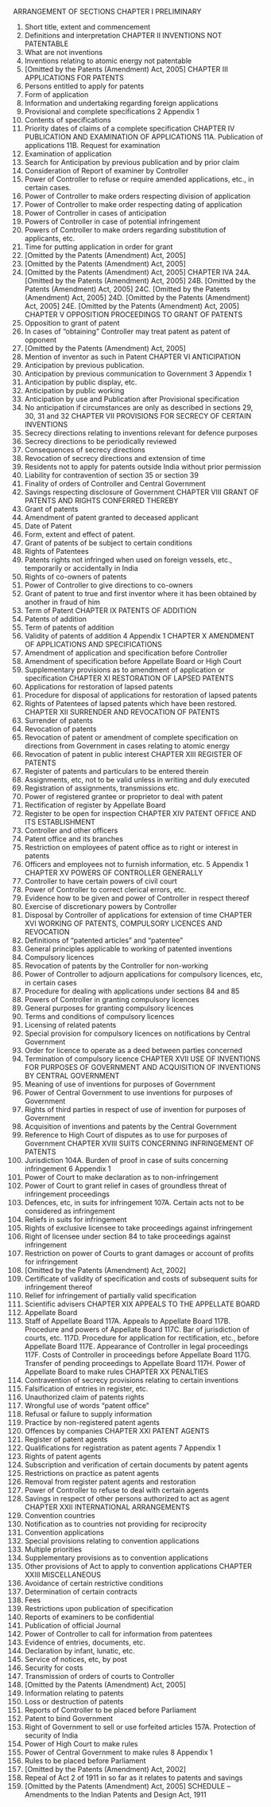 ARRANGEMENT OF SECTIONS
CHAPTER I
PRELIMINARY
1. Short title, extent and commencement
2. Definitions and interpretation
CHAPTER II
INVENTIONS NOT PATENTABLE
3. What are not inventions
4. Inventions relating to atomic energy not patentable
5. \[Omitted by the Patents \(Amendment\) Act, 2005\]
CHAPTER III
APPLICATIONS FOR PATENTS
6. Persons entitled to apply for patents
7. Form of application
8. Information and undertaking regarding foreign applications
9. Provisional and complete specifications
2
Appendix 1
10. Contents of specifications
11. Priority dates of claims of a complete specification
CHAPTER IV
PUBLICATION AND EXAMINATION OF APPLICATIONS
11A. Publication of applications
11B. Request for examination
12. Examination of application
13. Search for Anticipation by previous publication and by prior claim
14. Consideration of Report of examiner by Controller
15. Power of Controller to refuse or require amended applications, etc., in certain cases.
16. Power of Controller to make orders respecting division of application
17. Power of Controller to make order respecting dating of application
18. Power of Controller in cases of anticipation
19. Powers of Controller in case of potential infringement
20. Powers of Controller to make orders regarding substitution of applicants, etc.
21. Time for putting application in order for grant
22. \[Omitted by the Patents \(Amendment\) Act, 2005\]
23. \[Omitted by the Patents \(Amendment\) Act, 2005\]
24. \[Omitted by the Patents \(Amendment\) Act, 2005\]
CHAPTER IVA
24A. \[Omitted by the Patents \(Amendment\) Act, 2005\]
24B. \[Omitted by the Patents \(Amendment\) Act, 2005\]
24C. \[Omitted by the Patents \(Amendment\) Act, 2005\]
24D. \[Omitted by the Patents \(Amendment\) Act, 2005\]
24E. \[Omitted by the Patents \(Amendment\) Act, 2005\]
CHAPTER V
OPPOSITION PROCEEDINGS TO GRANT OF PATENTS
25. Opposition to grant of patent
26. In cases of “obtaining” Controller may treat patent as patent of opponent
27. \[Omitted by the Patents \(Amendment\) Act, 2005\]
28. Mention of inventor as such in Patent
CHAPTER VI
ANTICIPATION
29. Anticipation by previous publication.
30. Anticipation by previous communication to Government
3
Appendix 1
31. Anticipation by public display, etc.
32. Anticipation by public working
33. Anticipation by use and Publication after Provisional specification
34. No anticipation if circumstances are only as described in sections 29, 30, 31 and 32
CHAPTER VII
PROVISIONS FOR SECRECY OF CERTAIN INVENTIONS
35. Secrecy directions relating to inventions relevant for defence purposes
36. Secrecy directions to be periodically reviewed
37. Consequences of secrecy directions
38. Revocation of secrecy directions and extension of time
39. Residents not to apply for patents outside India without prior permission
40. Liability for contravention of section 35 or section 39
41. Finality of orders of Controller and Central Government
42. Savings respecting disclosure of Government
CHAPTER VIII
GRANT OF PATENTS AND RIGHTS CONFERRED THEREBY
43. Grant of patents
44. Amendment of patent granted to deceased applicant
45. Date of Patent
46. Form, extent and effect of patent.
47. Grant of patents of be subject to certain conditions
48. Rights of Patentees
49. Patents rights not infringed when used on foreign vessels, etc., temporarily or
accidentally in India
50. Rights of co-owners of patents
51. Power of Controller to give directions to co-owners
52. Grant of patent to true and first inventor where it has been obtained by another in
fraud of him
53. Term of Patent
CHAPTER IX
PATENTS OF ADDITION
54. Patents of addition
55. Term of patents of addition
56. Validity of patents of addition
4
Appendix 1
CHAPTER X
AMENDMENT OF APPLICATIONS AND SPECIFICATIONS
57. Amendment of application and specification before Controller
58. Amendment of specification before Appellate Board or High Court
59. Supplementary provisions as to amendment of application or specification
CHAPTER XI
RESTORATION OF LAPSED PATENTS
60. Applications for restoration of lapsed patents
61. Procedure for disposal of applications for restoration of lapsed patents
62. Rights of Patentees of lapsed patents which have been restored.
CHAPTER XII
SURRENDER AND REVOCATION OF PATENTS
63. Surrender of patents
64. Revocation of patents
65. Revocation of patent or amendment of complete specification on directions from
Government in cases relating to atomic energy
66. Revocation of patent in public interest
CHAPTER XIII
REGISTER OF PATENTS
67. Register of patents and particulars to be entered therein
68. Assignments, etc, not to be valid unless in writing and duly executed
69. Registration of assignments, transmissions etc.
70. Power of registered grantee or proprietor to deal with patent
71. Rectification of register by Appellate Board
72. Register to be open for inspection
CHAPTER XIV
PATENT OFFICE AND ITS ESTABLISHMENT
73. Controller and other officers
74. Patent office and its branches
75. Restriction on employees of patent office as to right or interest in patents
76. Officers and employees not to furnish information, etc.
5
Appendix 1
CHAPTER XV
POWERS OF CONTROLLER GENERALLY
77. Controller to have certain powers of civil court
78. Power of Controller to correct clerical errors, etc.
79. Evidence how to be given and power of Controller in respect thereof
80. Exercise of discretionary powers by Controller
81. Disposal by Controller of applications for extension of time
CHAPTER XVI
WORKING OF PATENTS, COMPULSORY LICENCES
AND REVOCATION
82. Definitions of “patented articles” and “patentee”
83. General principles applicable to working of patented inventions
84. Compulsory licences
85. Revocation of patents by the Controller for non-working
86. Power of Controller to adjourn applications for compulsory licences, etc, in certain cases
87. Procedure for dealing with applications under sections 84 and 85
88. Powers of Controller in granting compulsory licences
89. General purposes for granting compulsory licences
90. Terms and conditions of compulsory licences
91. Licensing of related patents
92. Special provision for compulsory licences on notifications by Central Government
93. Order for licence to operate as a deed between parties concerned
94. Termination of compulsory licence
CHAPTER XVII
USE OF INVENTIONS FOR PURPOSES OF GOVERNMENT
AND ACQUISITION OF INVENTIONS BY CENTRAL
GOVERNMENT
99. Meaning of use of inventions for purposes of Government
100. Power of Central Government to use inventions for purposes of Government
101. Rights of third parties in respect of use of invention for purposes of Government
102. Acquisition of inventions and patents by the Central Government
103. Reference to High Court of disputes as to use for purposes of Government
CHAPTER XVIII
SUITS CONCERNING INFRINGEMENT OF PATENTS
104. Jurisdiction
104A. Burden of proof in case of suits concerning infringement
6
Appendix 1
105. Power of Court to make declaration as to non-infringement
106. Power of Court to grant relief in cases of groundless threat of infringement proceedings
107. Defences, etc, in suits for infringement
107A. Certain acts not to be considered as infringement
108. Reliefs in suits for infringement
109. Rights of exclusive licensee to take proceedings against infringement
110. Right of licensee under section 84 to take proceedings against infringement
111. Restriction on power of Courts to grant damages or account of profits for infringement
112. \[Omitted by the Patents \(Amendment\) Act, 2002\]
113. Certificate of validity of specification and costs of subsequent suits for
infringement thereof
114. Relief for infringement of partially valid specification
115. Scientific advisers
CHAPTER XIX
APPEALS TO THE APPELLATE BOARD
116. Appellate Board
117. Staff of Appellate Board
117A. Appeals to Appellate Board
117B. Procedure and powers of Appellate Board
117C. Bar of jurisdiction of courts, etc.
117D. Procedure for application for rectification, etc., before Appellate Board
117E. Appearance of Controller in legal proceedings
117F. Costs of Controller in proceedings before Appellate Board
117G. Transfer of pending proceedings to Appellate Board
117H. Power of Appellate Board to make rules
CHAPTER XX
PENALTIES
118. Contravention of secrecy provisions relating to certain inventions
119. Falsification of entries in register, etc.
120. Unauthorized claim of patents rights
121. Wrongful use of words “patent office”
122. Refusal or failure to supply information
123. Practice by non-registered patent agents
124. Offences by companies
CHAPTER XXI
PATENT AGENTS
125. Register of patent agents
126. Qualifications for registration as patent agents
7
Appendix 1
127. Rights of patent agents
128. Subscription and verification of certain documents by patent agents
129. Restrictions on practice as patent agents
130. Removal from register patent agents and restoration
131. Power of Controller to refuse to deal with certain agents
132. Savings in respect of other persons authorized to act as agent
CHAPTER XXII
INTERNATIONAL ARRANGEMENTS
133. Convention countries
134. Notification as to countries not providing for reciprocity
135. Convention applications
136. Special provisions relating to convention applications
137. Multiple priorities
138. Supplementary provisions as to convention applications
139. Other provisions of Act to apply to convention applications
CHAPTER XXIII
MISCELLANEOUS
140. Avoidance of certain restrictive conditions
141. Determination of certain contracts
142. Fees
143. Restrictions upon publication of specification
144. Reports of examiners to be confidential
145. Publication of official Journal
146. Power of Controller to call for information from patentees
147. Evidence of entries, documents, etc.
148. Declaration by infant, lunatic, etc.
149. Service of notices, etc, by post
150. Security for costs
151. Transmission of orders of courts to Controller
152. \[Omitted by the Patents \(Amendment\) Act, 2005\]
153. Information relating to patents
154. Loss or destruction of patents
155. Reports of Controller to be placed before Parliament
156. Patent to bind Government
157. Right of Government to sell or use forfeited articles
157A. Protection of security of India
158. Power of High Court to make rules
159. Power of Central Government to make rules
8
Appendix 1
160. Rules to be placed before Parliament
161. \[Omitted by the Patents \(Amendment\) Act, 2002\]
162. Repeal of Act 2 of 1911 in so far as it relates to patents and savings
163. \[Omitted by the Patents \(Amendment\) Act, 2005\]
SCHEDULE –Amendments to the Indian Patents and Design Act, 1911

